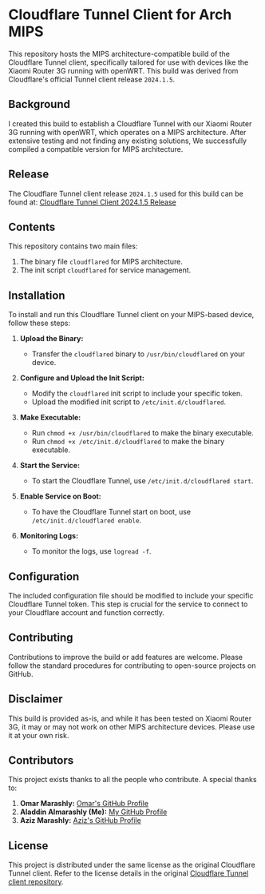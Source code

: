 # Cloudflare Tunnel Client for Arch MIPS

This repository hosts the MIPS architecture-compatible build of the Cloudflare Tunnel client, specifically tailored for use with devices like the Xiaomi Router 3G running with openWRT. This build was derived from Cloudflare's official Tunnel client release `2024.1.5`.

## Background

I created this build to establish a Cloudflare Tunnel with our Xiaomi Router 3G running with openWRT, which operates on a MIPS architecture. After extensive testing and not finding any existing solutions, We successfully compiled a compatible version for MIPS architecture.

## Release

The Cloudflare Tunnel client release `2024.1.5` used for this build can be found at:
[Cloudflare Tunnel Client 2024.1.5 Release](https://github.com/cloudflare/cloudflared/releases/tag/2024.1.5)

## Contents

This repository contains two main files:
1. The binary file `cloudflared` for MIPS architecture.
2. The init script `cloudflared` for service management.

## Installation

To install and run this Cloudflare Tunnel client on your MIPS-based device, follow these steps:

1. **Upload the Binary:**
   - Transfer the `cloudflared` binary to `/usr/bin/cloudflared` on your device.

2. **Configure and Upload the Init Script:**
   - Modify the `cloudflared` init script to include your specific token.
   - Upload the modified init script to `/etc/init.d/cloudflared`.

3. **Make Executable:**
   - Run `chmod +x /usr/bin/cloudflared` to make the binary executable.
   - Run `chmod +x /etc/init.d/cloudflared` to make the binary executable.

4. **Start the Service:**
   - To start the Cloudflare Tunnel, use `/etc/init.d/cloudflared start`.

5. **Enable Service on Boot:**
   - To have the Cloudflare Tunnel start on boot, use `/etc/init.d/cloudflared enable`.

6. **Monitoring Logs:**
   - To monitor the logs, use `logread -f`.

## Configuration

The included configuration file should be modified to include your specific Cloudflare Tunnel token. This step is crucial for the service to connect to your Cloudflare account and function correctly.

## Contributing

Contributions to improve the build or add features are welcome. Please follow the standard procedures for contributing to open-source projects on GitHub.

## Disclaimer

This build is provided as-is, and while it has been tested on Xiaomi Router 3G, it may or may not work on other MIPS architecture devices. Please use it at your own risk.

## Contributors

This project exists thanks to all the people who contribute. A special thanks to:

1. **Omar Marashly:** [Omar's GitHub Profile](https://github.com/omarMarashly)
2. **Aladdin Almarashly (Me):** [My GitHub Profile](https://github.com/aladdinAlmarashly)
3. **Aziz Marashly:** [Aziz's GitHub Profile](https://github.com/aziz-marashly)

## License

This project is distributed under the same license as the original Cloudflare Tunnel client. Refer to the license details in the original [Cloudflare Tunnel client repository](https://github.com/cloudflare/cloudflared).



